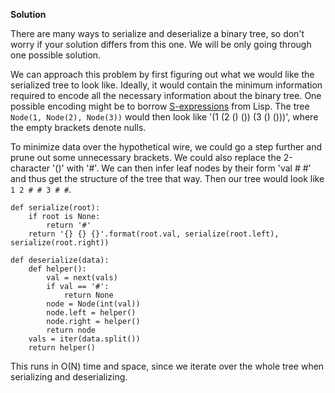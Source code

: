
**Solution**

There are many ways to serialize and deserialize a binary tree, so don't worry if your solution differs from this one. We will be only going through one possible solution.

We can approach this problem by first figuring out what we would like the serialized tree to look like. Ideally, it would contain the minimum information required to encode all the necessary information about the binary tree. One possible encoding might be to borrow [S-expressions](https://en.wikipedia.org/wiki/S-expression) from Lisp. The tree `Node(1, Node(2), Node(3))` would then look like '(1 (2 () ()) (3 () ()))', where the empty brackets denote nulls.

To minimize data over the hypothetical wire, we could go a step further and prune out some unnecessary brackets. We could also replace the 2-character '()' with '#'. We can then infer leaf nodes by their form 'val # #' and thus get the structure of the tree that way. Then our tree would look like `1 2 # # 3 # #`.

    def serialize(root):
        if root is None:
            return '#'
        return '{} {} {}'.format(root.val, serialize(root.left), serialize(root.right))
    
    def deserialize(data):
        def helper():
            val = next(vals)
            if val == '#':
                return None
            node = Node(int(val))
            node.left = helper()
            node.right = helper()
            return node
        vals = iter(data.split())
        return helper()
    

This runs in O(N) time and space, since we iterate over the whole tree when serializing and deserializing.